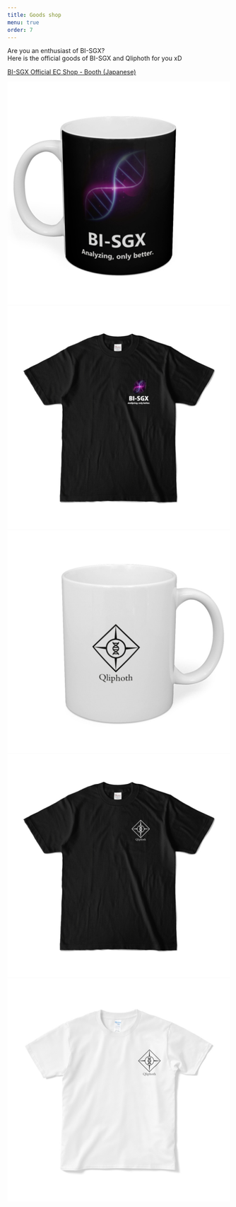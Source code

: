 ```yaml
---
title: Goods shop
menu: true
order: 7
---
```


Are you an enthusiast of BI-SGX?  
Here is the official goods of BI-SGX and Qliphoth for you xD

[BI-SGX Official EC Shop - Booth (Japanese)](https://bi-sgx.booth.pm/)

![photo](/assets/img/goods1.jpg)![photo](/assets/img/goods2.jpg) 
![photo](/assets/img/goods3.jpg)![photo](/assets/img/goods4.jpg) 
![photo](/assets/img/goods5.jpg) 
